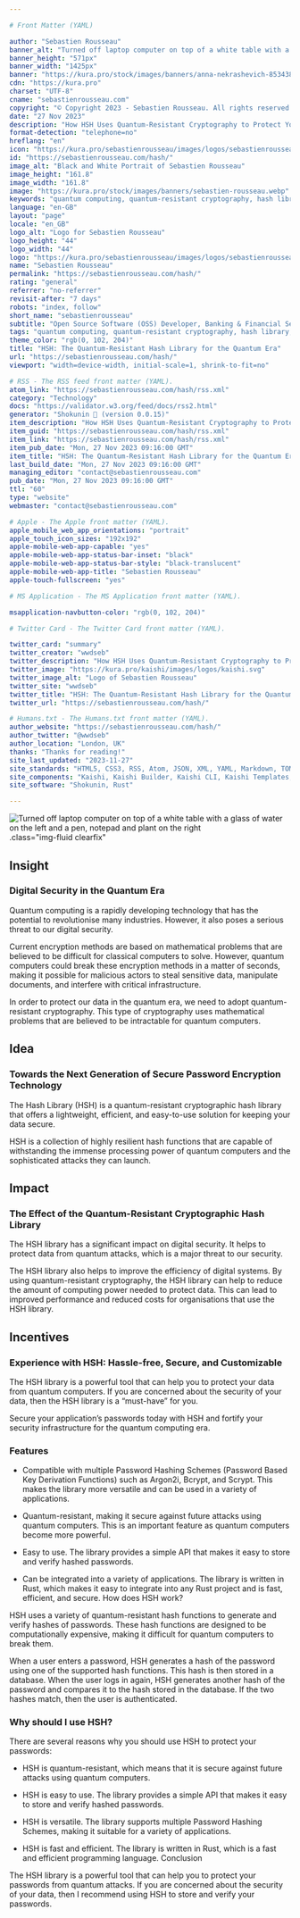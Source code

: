 ```yaml
---

# Front Matter (YAML)

author: "Sebastien Rousseau"
banner_alt: "Turned off laptop computer on top of a white table with a glass of water on the left and a pen, notepad and plant on the right"
banner_height: "571px"
banner_width: "1425px"
banner: "https://kura.pro/stock/images/banners/anna-nekrashevich-8534387.webp"
cdn: "https://kura.pro"
charset: "UTF-8"
cname: "sebastienrousseau.com"
copyright: "© Copyright 2023 - Sebastien Rousseau. All rights reserved."
date: "27 Nov 2023"
description: "How HSH Uses Quantum-Resistant Cryptography to Protect Your Data"
format-detection: "telephone=no"
hreflang: "en"
icon: "https://kura.pro/sebastienrousseau/images/logos/sebastienrousseau.svg"
id: "https://sebastienrousseau.com/hash/"
image_alt: "Black and White Portrait of Sebastien Rousseau"
image_height: "161.8"
image_width: "161.8"
image: "https://kura.pro/stock/images/banners/sebastien-rousseau.webp"
keywords: "quantum computing, quantum-resistant cryptography, hash library, HSH, password encryption, data security, quantum attacks, digital security, cryptography, cybersecurity"
language: "en-GB"
layout: "page"
locale: "en_GB"
logo_alt: "Logo for Sebastien Rousseau"
logo_height: "44"
logo_width: "44"
logo: "https://kura.pro/sebastienrousseau/images/logos/sebastienrousseau.webp"
name: "Sebastien Rousseau"
permalink: "https://sebastienrousseau.com/hash/"
rating: "general"
referrer: "no-referrer"
revisit-after: "7 days"
robots: "index, follow"
short_name: "sebastienrousseau"
subtitle: "Open Source Software (OSS) Developer, Banking & Financial Service Professional"
tags: "quantum computing, quantum-resistant cryptography, hash library, HSH, password encryption, data security, quantum attacks, digital security, cryptography, cybersecurity"
theme_color: "rgb(0, 102, 204)"
title: "HSH: The Quantum-Resistant Hash Library for the Quantum Era"
url: "https://sebastienrousseau.com/hash/"
viewport: "width=device-width, initial-scale=1, shrink-to-fit=no"

# RSS - The RSS feed front matter (YAML).
atom_link: "https://sebastienrousseau.com/hash/rss.xml"
category: "Technology"
docs: "https://validator.w3.org/feed/docs/rss2.html"
generator: "Shokunin 🦀 (version 0.0.15)"
item_description: "How HSH Uses Quantum-Resistant Cryptography to Protect Your Data"
item_guid: "https://sebastienrousseau.com/hash/rss.xml"
item_link: "https://sebastienrousseau.com/hash/rss.xml"
item_pub_date: "Mon, 27 Nov 2023 09:16:00 GMT"
item_title: "HSH: The Quantum-Resistant Hash Library for the Quantum Era"
last_build_date: "Mon, 27 Nov 2023 09:16:00 GMT"
managing_editor: "contact@sebastienrousseau.com"
pub_date: "Mon, 27 Nov 2023 09:16:00 GMT"
ttl: "60"
type: "website"
webmaster: "contact@sebastienrousseau.com"

# Apple - The Apple front matter (YAML).
apple_mobile_web_app_orientations: "portrait"
apple_touch_icon_sizes: "192x192"
apple-mobile-web-app-capable: "yes"
apple-mobile-web-app-status-bar-inset: "black"
apple-mobile-web-app-status-bar-style: "black-translucent"
apple-mobile-web-app-title: "Sebastien Rousseau"
apple-touch-fullscreen: "yes"

# MS Application - The MS Application front matter (YAML).

msapplication-navbutton-color: "rgb(0, 102, 204)"

# Twitter Card - The Twitter Card front matter (YAML).

twitter_card: "summary"
twitter_creator: "wwdseb"
twitter_description: "How HSH Uses Quantum-Resistant Cryptography to Protect Your Data"
twitter_image: "https://kura.pro/kaishi/images/logos/kaishi.svg"
twitter_image_alt: "Logo of Sebastien Rousseau"
twitter_site: "wwdseb"
twitter_title: "HSH: The Quantum-Resistant Hash Library for the Quantum Era"
twitter_url: "https://sebastienrousseau.com/hash/"

# Humans.txt - The Humans.txt front matter (YAML).
author_website: "https://sebastienrousseau.com/hash/"
author_twitter: "@wwdseb"
author_location: "London, UK"
thanks: "Thanks for reading!"
site_last_updated: "2023-11-27"
site_standards: "HTML5, CSS3, RSS, Atom, JSON, XML, YAML, Markdown, TOML"
site_components: "Kaishi, Kaishi Builder, Kaishi CLI, Kaishi Templates, Kaishi Themes"
site_software: "Shokunin, Rust"

---
```


![Turned off laptop computer on top of a white table with a glass of water on the left and a pen, notepad and plant on the right](https://kura.pro/stock/images/banners/gdtography-911758.webp).class=\"img-fluid clearfix\"

## Insight

### Digital Security in the Quantum Era

Quantum computing is a rapidly developing technology that has the potential to revolutionise many industries. However, it also poses a serious threat to our digital security.

Current encryption methods are based on mathematical problems that are believed to be difficult for classical computers to solve. However, quantum computers could break these encryption methods in a matter of seconds, making it possible for malicious actors to steal sensitive data, manipulate documents, and interfere with critical infrastructure.

In order to protect our data in the quantum era, we need to adopt quantum-resistant cryptography. This type of cryptography uses mathematical problems that are believed to be intractable for quantum computers.

## Idea

### Towards the Next Generation of Secure Password Encryption Technology

The Hash Library (HSH) is a quantum-resistant cryptographic hash library that offers a lightweight, efficient, and easy-to-use solution for keeping your data secure.

HSH is a collection of highly resilient hash functions that are capable of withstanding the immense processing power of quantum computers and the sophisticated attacks they can launch.

## Impact

### The Effect of the Quantum-Resistant Cryptographic Hash Library

The HSH library has a significant impact on digital security. It helps to protect data from quantum attacks, which is a major threat to our security.

The HSH library also helps to improve the efficiency of digital systems. By using quantum-resistant cryptography, the HSH library can help to reduce the amount of computing power needed to protect data. This can lead to improved performance and reduced costs for organisations that use the HSH library.

## Incentives

### Experience with HSH: Hassle-free, Secure, and Customizable

The HSH library is a powerful tool that can help you to protect your data from quantum computers. If you are concerned about the security of your data, then the HSH library is a “must-have” for you.

Secure your application’s passwords today with HSH and fortify your security infrastructure for the quantum computing era.

### Features

* Compatible with multiple Password Hashing Schemes (Password Based Key Derivation Functions) such as Argon2i, Bcrypt, and Scrypt. This makes the library more versatile and can be used in a variety of applications.

* Quantum-resistant, making it secure against future attacks using quantum computers. This is an important feature as quantum computers become more powerful.

* Easy to use. The library provides a simple API that makes it easy to store and verify hashed passwords.

* Can be integrated into a variety of applications. The library is written in Rust, which makes it easy to integrate into any Rust project and is fast, efficient, and secure.
How does HSH work?

HSH uses a variety of quantum-resistant hash functions to generate and verify hashes of passwords. These hash functions are designed to be computationally expensive, making it difficult for quantum computers to break them.

When a user enters a password, HSH generates a hash of the password using one of the supported hash functions. This hash is then stored in a database. When the user logs in again, HSH generates another hash of the password and compares it to the hash stored in the database. If the two hashes match, then the user is authenticated.

### Why should I use HSH?

There are several reasons why you should use HSH to protect your passwords:

* HSH is quantum-resistant, which means that it is secure against future attacks using quantum computers.

* HSH is easy to use. The library provides a simple API that makes it easy to store and verify hashed passwords.

* HSH is versatile. The library supports multiple Password Hashing Schemes, making it suitable for a variety of applications.

* HSH is fast and efficient. The library is written in Rust, which is a fast and efficient programming language.
Conclusion

The HSH library is a powerful tool that can help you to protect your passwords from quantum attacks. If you are concerned about the security of your data, then I recommend using HSH to store and verify your passwords.